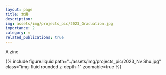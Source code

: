 ```yaml
---
layout: page
title: 女書
description: 
img: assets/img/projects_pic/2023_Graduation.jpg
importance: 2
category: ⭐️
related_publications: true
---
```


 A zine

 <div>
  {% include figure.liquid path="../assets/img/projects_pic/2023_Nv Shu.jpg" class="img-fluid rounded z-depth-1" zoomable=true %}
</div>